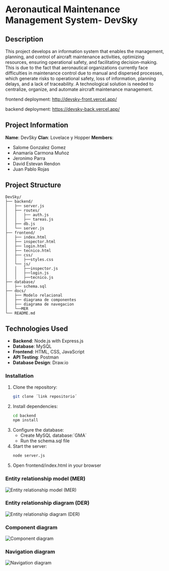 # Aeronautical Maintenance Management System- DevSky

## Description
This project develops an information system that enables the management, planning, and control of aircraft maintenance activities, optimizing resources, ensuring operational safety, and facilitating decision-making. This is due to the fact that aeronautical organizations currently face difficulties in maintenance control due to manual and dispersed processes, which generate risks to operational safety, loss of information, planning delays, and a lack of traceability. A technological solution is needed to centralize, organize, and automate aircraft maintenance management.

frontend deployment:
http://devsky-front.vercel.app/

backend deployment:
https://devsky-back.vercel.app/


## Project Information
**Name**: DevSky
**Clan**: Lovelace y Hopper
**Members**:
- Salome Gonzalez Gomez 
- Anamaría Carmona Muñoz 
- Jeronimo Parra 
- David Estevan Rendon 
- Juan Pablo Rojas 

## Project Structure
```
DevSky/
├── backend/
│   ├── server.js
│   ├── routes/
│   │   ├── auth.js
│   │   ├── tareas.js
│   ├── db.js
│   └── server.js
├── frontend/
│   ├── index.html
│   ├── inspector.html
│   ├── login.html
│   ├── tecnico.html
│   ├── css/
│   │   ├──styles.css
│   └── js/
│   │   ├──inspector.js
│   │   ├──login.js
│   │   ├──tecnico.js
├── database/
│   ├── schema.sql           
├── docs/
│   ├── Modelo relacional
│   ├── diagrama de componentes 
│   ├── diagrama de navegacion 
│   └──MER
└── README.md
```
## Technologies Used
- **Backend**: Node.js with Express.js
- **Database**: MySQL
- **Frontend**: HTML, CSS, JavaScript 
- **API Testing**: Postman
- **Database Design**: Draw.io

### Installation
1. Clone the repository:
    ```bash
    git clone ´link repositorio´ 
2. Install dependencies:
   ```bash
   cd backend
   npm install
   ```
3. Configure the database:
   - Create MySQL database:´GMA´ 
   - Run the schema.sql file
4. Start the server:
   ```bash
   node server.js
   ```
5. Open frontend/index.html in your browser

### Entity relationship model (MER)

<img src="Entity relationship model.jpeg" alt="Entity relationship model (MER)" />

### Entity relationship diagram (DER)

<img src="Entity relationship diagram.jpeg" alt="Entity relationship diagram (DER)" />

### Component diagram

<img src="Component diagram.jpeg" alt="Component diagram" />

### Navigation diagram

<img src="Navigation diagram.jpeg" alt="Navigation diagram" />




